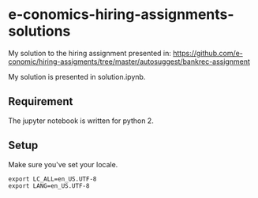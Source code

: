 # e-conomics-hiring-assignments-solutions
My solution to the hiring assignment presented in: https://github.com/e-conomic/hiring-assigments/tree/master/autosuggest/bankrec-assignment

My solution is presented in solution.ipynb.

## Requirement
The jupyter notebook is written for python 2.  

## Setup
Make sure you've set your locale.

    export LC_ALL=en_US.UTF-8
    export LANG=en_US.UTF-8